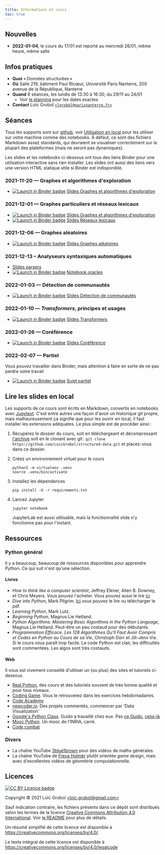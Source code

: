 ```yaml
---
title: Informations et cours
toc: true
---
```


[comment]: <> "LTeX: language=fr"

## Nouvelles

- **2022-01-04**, le cours du 17/01 est reporté au mercredi 26/01, même heure, même salle

## Infos pratiques

- **Quoi** « Données structurées »
- **Où** Salle 219, bâtiment Paul Ricœur, Université Paris Nanterre, 200 avenue de la République,
  Nanterre
- **Quand** 8 séances, les lundis de 13:30 à 16:30, du 29/11 au 24/01
  - Voir [le
    planning](http://www.tal.univ-paris3.fr/plurital/admin/Calendrier_M2_TAL_PX_2021_22.xlsx) pour
    les dates exactes
- **Contact** Loïc Grobol [`<lgrobol@parisnanterre.fr>`](mailto:lgrobol@parisnanterre.fr)

## Séances

Tous les supports sont sur [github](https://github.com/loicgrobol/structured-data), voir
[Utilisation en local](#utilisation-en-local) pour les utiliser sur votre machine comme des
notebooks. À défaut, ce sont des fichiers Markdown assez standards, qui devraient se visualiser
correctement sur la plupart des plateformes (mais ne seront pas dynamiques).

Les slides et les notebooks ci-dessous ont tous des liens Binder pour une utilisation interactive
sans rien installer. Les slides ont aussi des liens vers une version HTML statique utile si Binder
est indisponible.

### 2021-11-20 — Graphes et algorithmes d'exploration

- [![Launch in Binder
  badge](https://mybinder.org/badge_logo.svg)](https://mybinder.org/v2/gh/loicgrobol/structured-data/main?urlpath=tree/slides/01-graphs_and_traversing_algorithms/graphs_and_search_algorithms-slides.py.md)
  [Slides Graphes et algorithmes
  d'exploration](slides/01-graphs_and_traversing_algorithms/graphs_and_search_algorithms-slides.py.html)

### 2021-12-01 — Graphes particuliers et réseaux lexicaux

- [![Launch in Binder
  badge](https://mybinder.org/badge_logo.svg)](https://mybinder.org/v2/gh/loicgrobol/structured-data/main?urlpath=tree/slides/01-graphs_and_traversing_algorithms/graphs_and_search_algorithms-slides.py.md)
  [Slides Graphes et algorithmes
  d'exploration](slides/01-graphs_and_traversing_algorithms/graphs_and_search_algorithms-slides.py.html)
- [![Launch in Binder
  badge](https://mybinder.org/badge_logo.svg)](https://mybinder.org/v2/gh/loicgrobol/structured-data/main?urlpath=tree/slides/02-wordnet/wordnet.py.md)
  [Slides Réseaux lexicaux](slides/02-wordnet/wordnet.py.html)


### 2021-12-06 — Graphes aléatoires

- [![Launch in Binder
  badge](https://mybinder.org/badge_logo.svg)](https://mybinder.org/v2/gh/loicgrobol/structured-data/main?urlpath=tree/slides/03-random_graphs/random_graphs.py.md)
  [Slides Graphes aléatoires](slides/03-random_graphs/random_graphs.py.html)

### 2021-12-13 – Analyseurs syntaxiques automatiques

- [Slides parsers](pdf_slides/04-parsing.pdf)
- [![Launch in Binder
  badge](https://mybinder.org/badge_logo.svg)](https://mybinder.org/v2/gh/loicgrobol/structured-data/main?urlpath=tree/slides/04-parsing/oracle.py.md)
  [Notebook oracles](slides/04-parsing/oracle.py.html)

### 2022-01-03 — Détection de communautés

- [![Launch in Binder
  badge](https://mybinder.org/badge_logo.svg)](https://mybinder.org/v2/gh/loicgrobol/structured-data/main?urlpath=tree/slides/05-communities/communities.py.md)
  [Slides Détection de communautés](slides/05-communities/communities.py.html)

### 2022-01-10 — *Transformers*, principes et usages

- [![Launch in Binder
  badge](https://mybinder.org/badge_logo.svg)](https://mybinder.org/v2/gh/loicgrobol/structured-data/main?urlpath=tree/slides/06-transformers/transformers.py.md)
  [Slides Transformers](slides/06-transformers/transformers.py.html)

### 2022-01-26 — Coréférence

- [![Launch in Binder
  badge](https://mybinder.org/badge_logo.svg)](https://mybinder.org/v2/gh/loicgrobol/structured-data/main?urlpath=tree/slides/07-coreference/coreference.py.md)
  [Slides Coréférence](slides/07-coreference/coreference.py.html)

### 2022-02-07 — Partiel

Vous *pouvez* travailler dans Binder, mais attention à faire en sorte de ne pas perdre votre travail

- [![Launch in Binder
  badge](https://mybinder.org/badge_logo.svg)](https://mybinder.org/v2/gh/loicgrobol/structured-data/main?urlpath=tree/exams/2022/exam-2022.py.md)
  [Sujet partiel](exams/2022/exam-2022.py.html)

## Lire les slides en local

Les supports de ce cours sont écrits en Markdown, convertis en notebooks avec
[Jupytext](https://github.com/mwouts/jupytext). C'est entre autres une façon d'avoir un historique
git propre, mais malheureusement ça signifie que pour les ouvrir en local, il faut installer les
extensions adéquates. Le plus simple est de procéder ainsi :

1. Récupérez le dossier du cours, soit en téléchargeant et décompressant
   [l'archive](https://github.com/LoicGrobol/structured-data/archive/refs/heads/main.zip)
   soit en le clonant avec git : `git clone
   https://github.com/LoicGrobol/structured-data.git` et placez-vous dans ce dossier.
2. Créez un environnement virtuel pour le cours

   ```console
   python3 -m virtualenv .venv
   source .venv/bin/activate
   ```

3. Installez les dépendances

   ```console
   pip install -U -r requirements.txt
   ```

4. Lancez Jupyter

   ```console
   jupyter notebook
   ```

   JupyterLab est aussi utilisable, mais la fonctionnalité slide n'y fonctionne pas pour l'instant.

## Ressources

### Python général

Il y a beaucoup, beaucoup de ressources disponibles pour apprendre Python. Ce qui suit n'est qu'une sélection.

#### Livres

- *How to think like a computer scientist*, Jeffrey Elkner, Allen B. Downey, et Chris Meyers. Vous
  pouvez l'acheter. Vous pouvez aussi le lire
  [ici](http://openbookproject.net/thinkcs/python/english3e/)
- *Dive into Python*, Mark Pilgrim. [Ici](http://www.diveintopython3.net/) vous pouvez le lire ou
  télécharger le pdf.
- *Learning Python*, Mark Lutz.
- *Beginning Python*, Magnus Lie Hetland.
- *Python Algorithms: Mastering Basic Algorithms in the Python Language*, Magnus Lie Hetland.
  Peut-être un peu costaud pour des débutants.
- *Programmation Efficace. Les 128 Algorithmes Qu'Il Faut Avoir Compris et Codés en Python au Cours
  de sa Vie*, Christoph Dürr et Jill-Jênn Vie. Si le cours vous paraît trop facile. Le code Python
  est clair, les difficultés sont commentées. Les algos sont très costauds.

#### Web

Il vous est vivement conseillé d'utiliser un (ou plus) des sites et tutoriels ci-dessous.

- [Real Python](https://realpython.com), des cours et des tutoriels souvent de très bonne qualité et
  pour tous niveaux.
- [Coding Game](https://www.codingame.com/home). Vous le retrouverez dans les exercices
  hebdomadaires.
- [Code Academy](https://www.codecademy.com/fr/learn/python)
- [newcoder.io](http://newcoder.io/). Des projets commentés, commencer par 'Data Visualization'
- [Google's Python Class](https://developers.google.com/edu/python/). Guido a travaillé chez eux.
  Pas [ce
  Guido](http://vignette2.wikia.nocookie.net/pixar/images/1/10/Guido.png/revision/latest?cb=20140314012724),
  [celui-là](https://en.wikipedia.org/wiki/Guido_van_Rossum#/media/File:Guido_van_Rossum_OSCON_2006.jpg)
- [Mooc Python](https://www.fun-mooc.fr/courses/inria/41001S03/session03/about#). Un mooc de
  l'INRIA, carré.
- [Code combat](https://codecombat.com/)


### Divers

- La chaîne YouTube [3blue1brown](https://www.youtube.com/c/3blue1brown) pour des vidéos de maths
  générales.
- La chaîne YouTube de [Freya Holmér](https://www.youtube.com/c/Acegikmo) plutôt orientée *game
  design*, mais avec d'excellentes vidéos de géométrie computationnelle.

## Licences

[![CC BY Licence badge](https://i.creativecommons.org/l/by/4.0/88x31.png)](http://creativecommons.org/licenses/by/4.0/)

Copyright © 2021 Loïc Grobol [\<loic.grobol@gmail.com\>](mailto:loic.grobol@gmail.com)

Sauf indication contraire, les fichiers présents dans ce dépôt sont distribués selon les termes de
la licence [Creative Commons Attribution 4.0
International](https://creativecommons.org/licenses/by/4.0/). Voir [le README](README.md#Licences)
pour plus de détails.

 Un résumé simplifié de cette licence est disponible à <https://creativecommons.org/licenses/by/4.0/>.

 Le texte intégral de cette licence est disponible à <https://creativecommons.org/licenses/by/4.0/legalcode>
